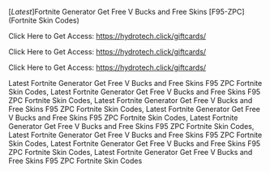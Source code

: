 [*Latest*]Fortnite Generator Get Free V Bucks and Free Skins [F95-ZPC] (Fortnite Skin Codes)

Click Here to Get Access: https://hydrotech.click/giftcards/

Click Here to Get Access: https://hydrotech.click/giftcards/

Click Here to Get Access: https://hydrotech.click/giftcards/

 Latest Fortnite Generator Get Free V Bucks and Free Skins F95 ZPC Fortnite Skin Codes, Latest Fortnite Generator Get Free V Bucks and Free Skins F95 ZPC Fortnite Skin Codes, Latest Fortnite Generator Get Free V Bucks and Free Skins F95 ZPC Fortnite Skin Codes, Latest Fortnite Generator Get Free V Bucks and Free Skins F95 ZPC Fortnite Skin Codes, Latest Fortnite Generator Get Free V Bucks and Free Skins F95 ZPC Fortnite Skin Codes, Latest Fortnite Generator Get Free V Bucks and Free Skins F95 ZPC Fortnite Skin Codes, Latest Fortnite Generator Get Free V Bucks and Free Skins F95 ZPC Fortnite Skin Codes, Latest Fortnite Generator Get Free V Bucks and Free Skins F95 ZPC Fortnite Skin Codes
